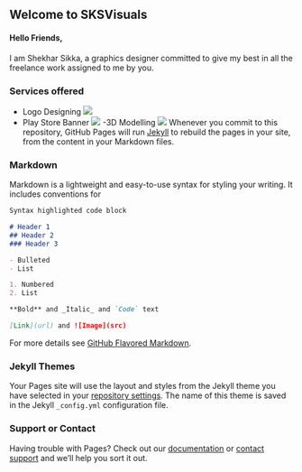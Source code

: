 ## Welcome to SKSVisuals

#### Hello Friends,
I am Shekhar Sikka, a graphics designer committed to give my best in all the freelance work assigned to me by you. 

### Services offered
- Logo Designing
![](https://fiverr-res.cloudinary.com/images/t_main1,q_auto,f_auto/gigs3/108201162/original/2bec5c990b99a47f4f8baf1bb446ab81dc0bf20e/design-3-awesome-logo-for-just-5-dollars.png)
- Play Store Banner
![](https://fiverr-res.cloudinary.com/images/t_main1,q_auto,f_auto/gigs3/108201162/original/3a8cc4541df7170de6b707771f4fa8496996d547/design-3-awesome-logo-for-just-5-dollars.png)
-3D Modelling
![](https://fiverr-res.cloudinary.com/images/t_main1,q_auto,f_auto/gigs/103785016/original/612477587efea14c47df3249648607a152b1b8f4/design-amazing-logo-and-business-card-according-to-your-need.png)
Whenever you commit to this repository, GitHub Pages will run [Jekyll](https://jekyllrb.com/) to rebuild the pages in your site, from the content in your Markdown files.

### Markdown

Markdown is a lightweight and easy-to-use syntax for styling your writing. It includes conventions for

```markdown
Syntax highlighted code block

# Header 1
## Header 2
### Header 3

- Bulleted
- List

1. Numbered
2. List

**Bold** and _Italic_ and `Code` text

[Link](url) and ![Image](src)
```

For more details see [GitHub Flavored Markdown](https://guides.github.com/features/mastering-markdown/).

### Jekyll Themes

Your Pages site will use the layout and styles from the Jekyll theme you have selected in your [repository settings](https://github.com/sikkadesire/sksvisuals/settings). The name of this theme is saved in the Jekyll `_config.yml` configuration file.

### Support or Contact

Having trouble with Pages? Check out our [documentation](https://help.github.com/categories/github-pages-basics/) or [contact support](https://github.com/contact) and we’ll help you sort it out.
